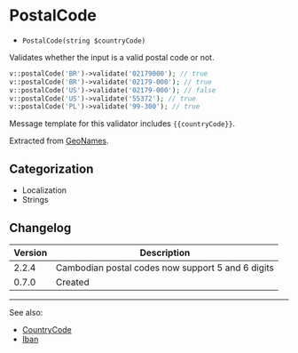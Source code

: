 # PostalCode

- `PostalCode(string $countryCode)`

Validates whether the input is a valid postal code or not.

```php
v::postalCode('BR')->validate('02179000'); // true
v::postalCode('BR')->validate('02179-000'); // true
v::postalCode('US')->validate('02179-000'); // false
v::postalCode('US')->validate('55372'); // true
v::postalCode('PL')->validate('99-300'); // true
```

Message template for this validator includes `{{countryCode}}`.

Extracted from [GeoNames](http://www.geonames.org/).

## Categorization

- Localization
- Strings

## Changelog

Version | Description
--------|-------------
  2.2.4 | Cambodian postal codes now support 5 and 6 digits
  0.7.0 | Created

***
See also:

- [CountryCode](CountryCode.md)
- [Iban](Iban.md)
